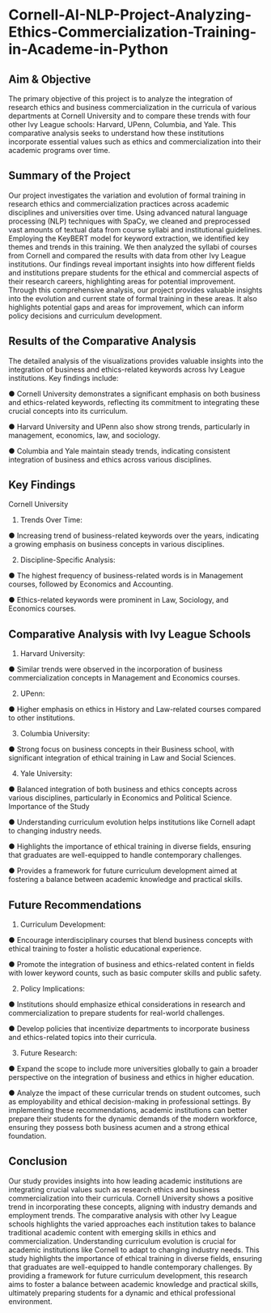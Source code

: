 # Cornell-AI-NLP-Project-Analyzing-Ethics-Commercialization-Training-in-Academe-in-Python

## Aim & Objective
The primary objective of this project is to analyze the integration of research ethics and business commercialization in the curricula of various departments at Cornell University and to compare these trends with four other Ivy League schools: Harvard, UPenn, Columbia, and Yale. This comparative analysis seeks to understand how these institutions incorporate essential values such as ethics and commercialization into their academic programs over time.

## Summary of the Project
Our project investigates the variation and evolution of formal training in research ethics and commercialization practices across academic disciplines and universities over time. Using advanced natural language processing (NLP) techniques with SpaCy, we cleaned and preprocessed vast amounts of textual data from course syllabi and institutional guidelines. Employing the KeyBERT model for keyword extraction, we identified key themes and trends in this training. We then analyzed the syllabi of courses from Cornell and compared the results with data from other Ivy League institutions. Our findings reveal important insights into how different fields and institutions prepare students for the ethical and commercial aspects of their research careers, highlighting areas for potential improvement. Through this comprehensive analysis, our project provides valuable insights into the evolution and current state of formal training in these areas. It also highlights potential gaps and areas for improvement, which can inform policy decisions and curriculum development.

## Results of the Comparative Analysis

The detailed analysis of the visualizations provides valuable insights into the integration of business and ethics-related keywords across Ivy League institutions. Key findings include:

●	Cornell University demonstrates a significant emphasis on both business and ethics-related keywords, reflecting its commitment to integrating these crucial concepts into its curriculum.

●	Harvard University and UPenn also show strong trends, particularly in management, economics, law, and sociology.

●	Columbia and Yale maintain steady trends, indicating consistent integration of business and ethics across various disciplines.


## Key Findings

Cornell University

1.	Trends Over Time:

●	Increasing trend of business-related keywords over the years, indicating a growing emphasis on business concepts in various disciplines.

2.	Discipline-Specific Analysis:

●	The highest frequency of business-related words is in Management courses, followed by Economics and Accounting.

●	Ethics-related keywords were prominent in Law, Sociology, and Economics courses.

## Comparative Analysis with Ivy League Schools

1.	Harvard University:

●	Similar trends were observed in the incorporation of business commercialization concepts in Management and Economics courses.

2.	UPenn:

●	Higher emphasis on ethics in History and Law-related courses compared to other institutions.

3.	Columbia University:

●	Strong focus on business concepts in their Business school, with significant integration of ethical training in Law and Social Sciences.

4.	Yale University:


●	Balanced integration of both business and ethics concepts across various disciplines, particularly in Economics and Political Science.
Importance of the Study

●	Understanding curriculum evolution helps institutions like Cornell adapt to changing industry needs.

●	Highlights the importance of ethical training in diverse fields, ensuring that graduates are well-equipped to handle contemporary challenges.

●	Provides a framework for future curriculum development aimed at fostering a balance between academic knowledge and practical skills.


## Future Recommendations

1.	Curriculum Development:

●	Encourage interdisciplinary courses that blend business concepts with ethical training to foster a holistic educational experience.

●	Promote the integration of business and ethics-related content in fields with lower keyword counts, such as basic computer skills and public safety.

2.	Policy Implications:

●	Institutions should emphasize ethical considerations in research and commercialization to prepare students for real-world challenges.

●	Develop policies that incentivize departments to incorporate business and ethics-related topics into their curricula.

3.	Future Research:

●	Expand the scope to include more universities globally to gain a broader perspective on the integration of business and ethics in higher education.

●	Analyze the impact of these curricular trends on student outcomes, such as employability and ethical decision-making in professional settings.
By implementing these recommendations, academic institutions can better prepare their students for the dynamic demands of the modern workforce, ensuring they possess both business acumen and a strong ethical foundation.


## Conclusion
Our study provides insights into how leading academic institutions are integrating crucial values such as research ethics and business commercialization into their curricula. Cornell University shows a positive trend in incorporating these concepts, aligning with industry demands and employment trends. The comparative analysis with other Ivy League schools highlights the varied approaches each institution takes to balance traditional academic content with emerging skills in ethics and commercialization. Understanding curriculum evolution is crucial for academic institutions like Cornell to adapt to changing industry needs. This study highlights the importance of ethical training in diverse fields, ensuring that graduates are well-equipped to handle contemporary challenges. By providing a framework for future curriculum development, this research aims to foster a balance between academic knowledge and practical skills, ultimately preparing students for a dynamic and ethical professional environment.
